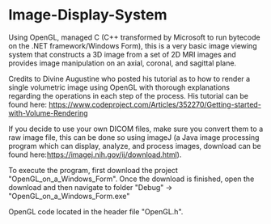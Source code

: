 # Image-Display-System
Using OpenGL, managed C (C++ transformed by Microsoft to run bytecode on the .NET framework/Windows Form), this is a very basic image viewing system that constructs a 3D image from a set of 2D MRI images and provides image manipulation on an axial, coronal, and sagittal plane. 

Credits to Divine Augustine who posted his tutorial as to how to render a single volumetric image using OpenGL with thorough explanations regarding the operations in each step of the process. His tutorial can be found here: https://www.codeproject.com/Articles/352270/Getting-started-with-Volume-Rendering

If you decide to use your own DICOM files, make sure you convert them to a raw image file, this can be done so using imageJ (a Java image processing program which can display, analyze, and process images, download can be found here:https://imagej.nih.gov/ij/download.html).

To execute the program, first download the project "OpenGL_on_a_Windows_Form". Once the download is finished, open the download
and then navigate to folder "Debug" -> "OpenGL_on_a_Windows_Form.exe"

OpenGL code located in the header file "OpenGL.h".

